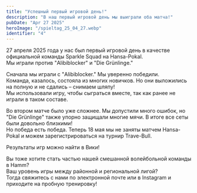 ```yaml
---
title: "Успешный первый игровой день!"  
description: "В наш первый игровой день мы выиграли оба матча!"  
pubDate: "Apr 27 2025"  
heroImage: "/spieltag_25_04_27.webp"  
identifier: "4"  
---
```


27 апреля 2025 года у нас был первый игровой день в качестве официальной команды Sparkle Squad на Hansa-Pokal.  
Мы играли против "Alibiblocker" и "Die Grünlinge."

Сначала мы играли с "Alibiblocker." Мы уверенно победили.  
Команда, казалось, состояла из многих новичков. Но они выложились на полную и не сдались – снимаем шляпу!  
Мы использовали игру, чтобы сыграться вместе, так как ранее не играли в таком составе.

Во втором матче было уже сложнее. Мы допустили много ошибок, но "Die Grünlinge" также упорно защищали многие мячи. В итоге все сеты были довольно близкими!  
Но победа есть победа. Теперь 18 мая мы не заняты матчем Hansa-Pokal и можем зарегистрироваться на турнир Trave-Bull.

Результаты игр можно найти в Вики!

Вы тоже хотите стать частью нашей смешанной волейбольной команды в Hamm?  
Ваш уровень игры между районной и региональной лигой?  
Тогда свяжитесь с нами по электронной почте или в Instagram и приходите на пробную тренировку!
